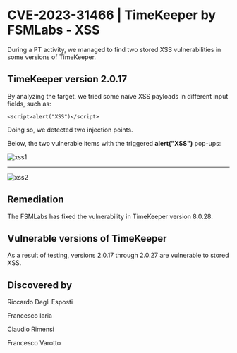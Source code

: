 # CVE-2023-31466 | TimeKeeper by FSMLabs - XSS

During a PT activity, we managed to find two stored XSS vulnerabilities in some versions of TimeKeeper.


## TimeKeeper version 2.0.17

By analyzing the target, we tried some naïve XSS payloads in different input fields, such as:

```
<script>alert("XSS")</script>
```

Doing so, we detected two injection points. 

Below, the two vulnerable items with the triggered **alert("XSS")** pop-ups:

![xss1](https://github.com/CapgeminiCisRedTeam/Disclosure/assets/132057950/8b4cff83-ae4b-4d02-98d2-deb8fa46ae3d)

---
  
![xss2](https://github.com/CapgeminiCisRedTeam/Disclosure/assets/132057950/3203cf09-e886-4637-a222-5d81c5749f16)

  
## Remediation

The FSMLabs has fixed the vulnerability in TimeKeeper version 8.0.28.

## Vulnerable versions of TimeKeeper

As a result of testing, versions 2.0.17 through 2.0.27 are vulnerable to stored XSS.


## Discovered by

Riccardo Degli Esposti

Francesco Iaria

Claudio Rimensi

Francesco Varotto
